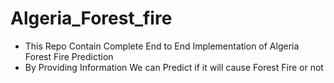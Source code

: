 # Algeria_Forest_fire
- This Repo Contain Complete End to End Implementation of Algeria Forest Fire Prediction
- By Providing Information We can Predict if it will cause Forest Fire or not 
